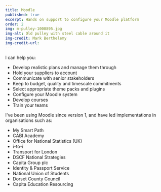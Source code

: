 ```yaml
---
title: Moodle
published: true
excerpt: Hands on support to configure your Moodle platform
order: 2
img: m-pulley-1000895.jpg
img-alt: Old pulley with steel cable around it
img-credit: Mark Berthelemy
img-credit-url: 
---
```

I can help you:

- Develop realistic plans and manage them through
- Hold your suppliers to account
- Communicate with senior stakeholders
- Keep to budget, quality and timescale commitments
- Select appropriate theme packs and plugins
- Configure your Moodle system
- Develop courses
- Train your teams

I've been using Moodle since version 1, and have led implementations in organisations such as:

- My Smart Path
- CABI Academy
- Office for National Statistics (UK)
- i-to-i
- Transport for London
- DSCF National Strategies
- Capita Group plc
- Identity & Passport Service
- National Union of Students
- Dorset County Council
- Capita Education Resourcing